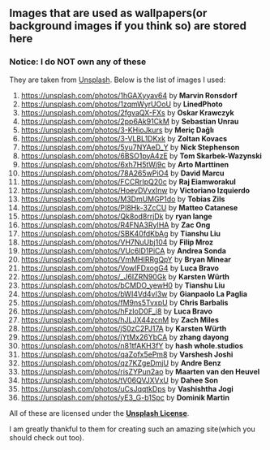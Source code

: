## Images that are used as wallpapers(or background images if you think so) are stored here

### Notice: I do NOT own any of these
They are taken from [Unsplash](https://unsplash.com).
Below is the list of images I used:  


1. https://unsplash.com/photos/1hGAXyyav64 by **Marvin Ronsdorf**
2. https://unsplash.com/photos/1zqmWyrUOoU by **LinedPhoto**
3. https://unsplash.com/photos/2fgvaQX-FXs by **Oskar Krawczyk**
4. https://unsplash.com/photos/2pp6Ak91CkM by **Sebastian Unrau**
5. https://unsplash.com/photos/3-KHioJkurs by **Meriç Dağlı**
6. https://unsplash.com/photos/3-VLBL1DKxk by **Zoltan Kovacs**
7. https://unsplash.com/photos/5yu7NYAeD_Y by **Nick Stephenson**
8. https://unsplash.com/photos/6BSO1pyA4zE by **Tom Skarbek-Wazynski**
9. https://unsplash.com/photos/6xh7H5tWj9c by **Arto Marttinen**
10. https://unsplash.com/photos/78A265wPiO4 by **David Marcu**
11. https://unsplash.com/photos/FCCRrIpQ20c by **Raj Eiamworakul**
12. https://unsplash.com/photos/HoevDVvxInw by **Victoriano Izquierdo**
13. https://unsplash.com/photos/M3DmUMGP1do by **Tobias Zils**
14. https://unsplash.com/photos/PI8Hk-3ZcCU by **Matteo Catanese**
15. https://unsplash.com/photos/Qk8od8rrjDk by **ryan lange**
16. https://unsplash.com/photos/R4FNA3RyIHA by **Zac Ong**
17. https://unsplash.com/photos/SBK40fdKbAg by **Tianshu Liu**
18. https://unsplash.com/photos/VH7NuUbj104 by **Filip Mroz**
19. https://unsplash.com/photos/VUc6lD1PiCA by **Andrea Sonda**
20. https://unsplash.com/photos/VmMHIRRgQpY by **Bryan Minear**
21. https://unsplash.com/photos/VowIFDxogG4 by **Luca Bravo**
22. https://unsplash.com/photos/_J6IZRN90Gk by **Karsten Würth**
23. https://unsplash.com/photos/bCMDO_yewH0 by **Tianshu Liu**
24. https://unsplash.com/photos/bWI4Vd4vI3w by **Gianpaolo La Paglia**
25. https://unsplash.com/photos/fM9ns5TvxpU by **Chris Barbalis**
26. https://unsplash.com/photos/hFzIoD0F_i8 by **Luca Bravo**
27. https://unsplash.com/photos/hJLJX44zcnM by **Zach Miles**
28. https://unsplash.com/photos/jS0zC2PJ17A by **Karsten Würth**
29. https://unsplash.com/photos/jYtMx26YbCA by **zhang dayong**
30. https://unsplash.com/photos/n81tfAKH3fY by **hash whole.studios**
31. https://unsplash.com/photos/qaZofx5ePm8 by **Varshesh Joshi**
32. https://unsplash.com/photos/qz7KZgeDmjU by **Andre Benz**
33. https://unsplash.com/photos/risZYPun2ao by **Maarten van den Heuvel**
34. https://unsplash.com/photos/tV06QVJXVxU by **Dahee Son**
35. https://unsplash.com/photos/uCsJqqtkDps by **Vashishtha Jogi**
36. https://unsplash.com/photos/yE3_G-b1Spc by **Dominik Martin**

All of these are licensed under the [**Unsplash License**](https://unsplash.com/license).

I am greatly thankful to them for creating such an amazing site(which you should check out too).
